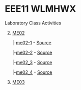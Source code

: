 # EEE11 WLMHWX
Laboratory Class Activities

2. [ME02](me02)

      |-[me02-1](me02/README.md#ME02_1) - [Source](me02/me02_1.c)

      |-[me02-2](me02/README.md#ME02_2) - [Source](me02/me02_2.c)

      |-[me02_3](me02/README.md#ME02_3) - [Source](me02/me02_3.c)

      |-[me02_4](me02/README.md#ME02_4) - [Source](me02/me02_4.c)

3. [ME03](me03)
